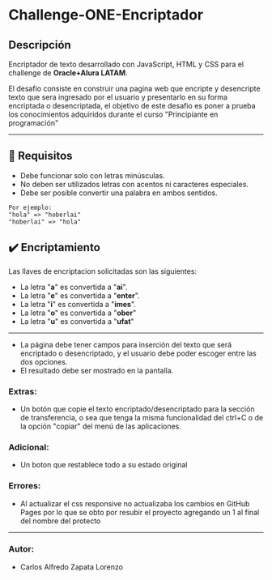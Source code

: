 # Challenge-ONE-Encriptador

##  Descripción

Encriptador de texto desarrollado con JavaScript, HTML y CSS para el challenge de **Oracle+Alura LATAM**.

El desafio consiste en construir una pagina web que encripte y desencripte texto que sera ingresado por el usuario y presentarlo en su forma encriptada o desencriptada, el objetivo de este desafio es poner a prueba los conocimientos adquiridos durante el curso "Principiante en programación"

---

## 🔑 Requisitos

- Debe funcionar solo con letras minúsculas.
- No deben ser utilizados letras con acentos ni caracteres especiales.
- Debe ser posible convertir una palabra en ambos sentidos.

```
Por ejemplo:
"hola" => "hoberlai"
"hoberlai" => "hola"
```

## ✔️ Encriptamiento

Las llaves de encriptacion solicitadas son las siguientes:

- La letra "**a**" es convertida a "**ai**".
- La letra "**e**" es convertida a "**enter**".
- La letra "**i**" es convertida a "**imes**".
- La letra "**o**" es convertida a "**ober**"
- La letra "**u**" es convertida a "**ufat**"

---

- La página debe tener campos para inserción del texto que será encriptado o desencriptado, y el usuario debe poder escoger entre las dos opciones.
- El resultado debe ser mostrado en la pantalla.

### Extras:

- Un botón que copie el texto encriptado/desencriptado para la sección de transferencia, o sea que tenga la misma funcionalidad del ctrl+C o de la opción "copiar" del menú de las aplicaciones.

### Adicional:
- Un boton que restablece todo a su estado original

### Errores:
- Al actualizar el css responsive no actualizaba los cambios en GitHub Pages por lo que se obto por resubir el proyecto agregando un 1 al final del nombre del protecto

---

### Autor:
- Carlos Alfredo Zapata Lorenzo <br>

